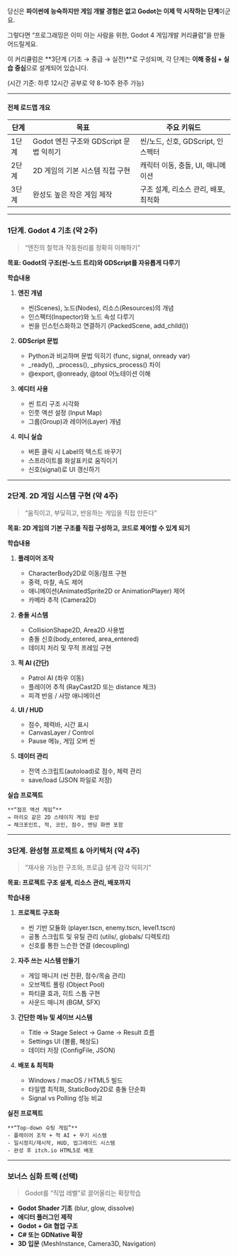 당신은 **파이썬에 능숙하지만 게임 개발 경험은 없고 Godot는 이제 막 시작하는 단계**이군요.

그렇다면 “프로그래밍은 이미 아는 사람을 위한, Godot 4 게임개발 커리큘럼”을 만들어드릴게요.

이 커리큘럼은 **3단계 (기초 → 중급 → 실전)**로 구성되며, 각 단계는 **이해 중심 + 실습 중심**으로 설계되어 있습니다.

(시간 기준: 하루 12시간 공부로 약 8-10주 완주 가능)

---

#### 전체 로드맵 개요

|**단계**|**목표**|**주요 키워드**|
|---|---|---|
|1단계|Godot 엔진 구조와 GDScript 문법 익히기|씬/노드, 신호, GDScript, 인스펙터|
|2단계|2D 게임의 기본 시스템 직접 구현|캐릭터 이동, 충돌, UI, 애니메이션|
|3단계|완성도 높은 작은 게임 제작|구조 설계, 리소스 관리, 배포, 최적화|

---

### 1단계. Godot 4 기초 (약 2주)

> “엔진의 철학과 작동원리를 정확히 이해하기”

**목표: Godot의 구조(씬-노드 트리)와 GDScript를 자유롭게 다루기**

**학습내용**

1. **엔진 개념**
    
    - 씬(Scenes), 노드(Nodes), 리소스(Resources)의 개념
    - 인스펙터(Inspector)와 노드 속성 다루기
    - 씬을 인스턴스화하고 연결하기 (PackedScene, add_child())

2. **GDScript 문법**
    
    - Python과 비교하며 문법 익히기 (func, signal, onready var) 
    - \_ready(), \_process(), \_physics_process() 차이
    - @export, @onready, @tool 어노테이션 이해

3. **에디터 사용**
    
    - 씬 트리 구조 시각화 
    - 인풋 액션 설정 (Input Map)
    - 그룹(Group)과 레이어(Layer) 개념

4. **미니 실습**
    
    - 버튼 클릭 시 Label의 텍스트 바꾸기
    - 스프라이트를 화살표키로 움직이기
    - 신호(signal)로 UI 갱신하기

---

### 2단계. 2D 게임 시스템 구현 (약 4주)

> “움직이고, 부딪히고, 반응하는 게임을 직접 만든다”

**목표: 2D 게임의 기본 구조를 직접 구성하고, 코드로 제어할 수 있게 되기**

**학습내용**

1. **플레이어 조작**

   - CharacterBody2D로 이동/점프 구현
   - 중력, 마찰, 속도 제어
   - 애니메이션(AnimatedSprite2D or AnimationPlayer) 제어
   - 카메라 추적 (Camera2D)

2. **충돌 시스템**

   - CollisionShape2D, Area2D 사용법
   - 충돌 신호(body_entered, area_entered)
   - 데미지 처리 및 무적 프레임 구현

3. **적 AI (간단)**

   - Patrol AI (좌우 이동)
   - 플레이어 추적 (RayCast2D 또는 distance 체크)
   - 피격 반응 / 사망 애니메이션
    
4. **UI / HUD**

   - 점수, 체력바, 시간 표시
   - CanvasLayer / Control
   - Pause 메뉴, 게임 오버 씬
    
5. **데이터 관리**

   - 전역 스크립트(autoload)로 점수, 체력 관리
   - save/load (JSON 파일로 저장)
    
**실습 프로젝트**

    **“점프 액션 게임”**
    → 마리오 같은 2D 스테이지 게임 완성
    → 체크포인트, 적, 코인, 점수, 엔딩 화면 포함

---

### 3단계. 완성형 프로젝트 & 아키텍처 (약 4주)

> “재사용 가능한 구조와, 프로급 설계 감각 익히기”

**목표: 프로젝트 구조 설계, 리소스 관리, 배포까지**

**학습내용**

1. **프로젝트 구조화**

   - 씬 기반 모듈화 (player.tscn, enemy.tscn, level1.tscn)
   - 공통 스크립트 및 유틸 관리 (utils/, globals/ 디렉토리)
   - 신호를 통한 느슨한 연결 (decoupling)

2. **자주 쓰는 시스템 만들기**

   - 게임 매니저 (씬 전환, 점수/목숨 관리) 
   - 오브젝트 풀링 (Object Pool)
   - 파티클 효과, 히트 스톱 구현
   - 사운드 매니저 (BGM, SFX)

3. **간단한 메뉴 및 세이브 시스템**

   - Title → Stage Select → Game → Result 흐름
   - Settings UI (볼륨, 해상도)
   - 데이터 저장 (ConfigFile, JSON)

4. **배포 & 최적화**

   - Windows / macOS / HTML5 빌드
   - 타일맵 최적화, StaticBody2D로 충돌 단순화
   - Signal vs Polling 성능 비교

**실전 프로젝트**

    **“Top-down 슈팅 게임”**
    - 플레이어 조작 + 적 AI + 무기 시스템
    - 일시정지/재시작, HUD, 업그레이드 시스템
    - 완성 후 itch.io HTML5로 배포

---

### 보너스 심화 트랙 (선택)

> Godot를 “직업 레벨”로 끌어올리는 확장학습

- **Godot Shader 기초** (blur, glow, dissolve) 
- **에디터 플러그인 제작**
- **Godot + Git 협업 구조**
- **C# 또는 GDNative 확장**
- **3D 입문** (MeshInstance, Camera3D, Navigation)
